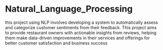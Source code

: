 # Natural_Language_Processing
this project using NLP involves developing a system to automatically assess and categorize customer sentiments from their feedback. This project aims to provide restaurant owners with actionable insights from reviews, helping them make data-driven improvements in their services and offerings for better customer satisfaction and business success
